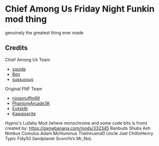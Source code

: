 # Chief Among Us Friday Night Funkin mod thing

genuinely the greatest thing ever made

## Credits

Chief Among Us Team
- [squide](https://twitter.com/squidejpg)
- [Bon](https://twitter.com/ProjectBon)
- [sussussus](https://twitter.com/SususususMan)

Original FNF Team
- [ninjamuffin99](https://twitter.com/ninja_muffin99)
- [PhantomArcade3K](https://twitter.com/phantomarcade3k)
- [Evilsk8r](https://twitter.com/evilsk8r)
- [Kawaisprite](https://twitter.com/kawaisprite)

Hypno's Lullaby Mod (where monochrome and some code bits is from) created by:
https://gamebanana.com/mods/332345
Banbuds
Shubs 
Ash 
Nimbus Cumulus 
Adam McHummus 
TheInnuend0 
Uncle Joel
ChillinHenry 
Typic 
Fidy50 
Sandplanet 
ScorchVx 
Mr_NoL
